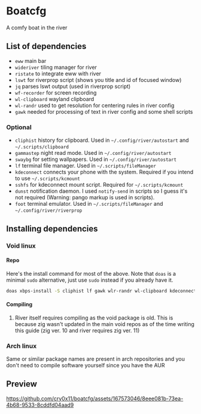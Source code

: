 # Boatcfg
A comfy boat in the river

## List of dependencies
- `eww` main bar
- `wideriver` tiling manager for river
- `ristate` to integrate eww with river
- `lswt` for riverprop script (shows you title and id of focused window)
- `jq` parses lswt output (used in riverprop script)
- `wf-recorder` for screen recording
- `wl-clipboard` wayland clipboard
- `wl-randr` used to get resolution for centering rules in river config
- `gawk` needed for processing of text in river config and some shell scripts

### Optional
- `cliphist` history for clipboard. Used in `~/.config/river/autostart` and `~/.scripts/clipboard`
- `gammastep` night read mode. Used in `~/.config/river/autostart`
- `swaybg` for setting wallpapers. Used in `~/.config/river/autostart`
- `lf` terminal file manager. Used in `~/.scripts/fileManager`
- `kdeconnect` connects your phone with the system. Required if you intend to use `~/.scripts/kcmount`
- `sshfs` for kdeconnect mount script. Required for `~/.scripts/kcmount`
- `dunst` notification daemon. I used `notify-send` in scripts so I guess it's not required (Warning: pango markup is used in scripts).
- `foot` terminal emulator. Used in `~/.scripts/fileManager` and `~/.config/river/riverprop`

## Installing dependencies
### Void linux
#### Repo
Here's the install command for most of the above. Note that `doas` is a minimal `sudo` alternative, just use `sudo` instead if you already have it.

```Bash
doas xbps-install -S cliphist lf gawk wlr-randr wl-clipboard kdeconnect
```

#### Compiling
1. River itself requires compiling as the void package is old. This is because zig wasn't updated in the main void repos as of the time writing this guide (zig ver. 10 and river requires zig ver. 11)

### Arch linux
Same or similar package names are present in arch repositories and you don't need to compile software yourself since you have the AUR

## Preview
https://github.com/cry0x11/boatcfg/assets/167573046/8eee081b-73ea-4b68-9533-8cddfd04aad9
